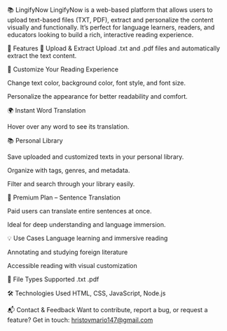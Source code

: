 📚 LingifyNow
LingifyNow is a web-based platform that allows users to upload text-based files (TXT, PDF), extract and personalize the content visually and functionally. It’s perfect for language learners, readers, and educators looking to build a rich, interactive reading experience.

🚀 Features
📄 Upload & Extract
Upload .txt and .pdf files and automatically extract the text content.

🎨 Customize Your Reading Experience

Change text color, background color, font style, and font size.

Personalize the appearance for better readability and comfort.

🌍 Instant Word Translation

Hover over any word to see its translation.

📚 Personal Library

Save uploaded and customized texts in your personal library.

Organize with tags, genres, and metadata.

Filter and search through your library easily.

💼 Premium Plan – Sentence Translation

Paid users can translate entire sentences at once.

Ideal for deep understanding and language immersion.

💡 Use Cases
Language learning and immersive reading

Annotating and studying foreign literature

Accessible reading with visual customization

📂 File Types Supported
.txt
.pdf

🛠 Technologies Used
HTML, CSS, JavaScript, Node.js

📬 Contact & Feedback
Want to contribute, report a bug, or request a feature?
Get in touch: hristovmario147@gmail.com
